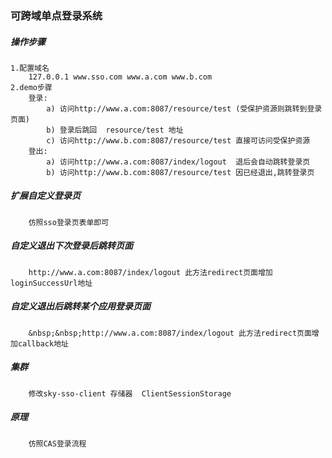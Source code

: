 ### 可跨域单点登录系统 ###

##### 操作步骤 #####
    1.配置域名
        127.0.0.1 www.sso.com www.a.com www.b.com
    2.demo步骤
        登录:
            a) 访问http://www.a.com:8087/resource/test (受保护资源则跳转到登录页面)
            b) 登录后跳回  resource/test 地址
            c) 访问http://www.b.com:8087/resource/test 直接可访问受保护资源
        登出:
            a) 访问http://www.a.com:8087/index/logout  退后会自动跳转登录页
            b) 访问http://www.b.com:8087/resource/test 因已经退出,跳转登录页

##### 扩展自定义登录页 #####
        仿照sso登录页表单即可
##### 自定义退出下次登录后跳转页面 #####
        http://www.a.com:8087/index/logout 此方法redirect页面增加loginSuccessUrl地址
##### 自定义退出后跳转某个应用登录页面 #####
        &nbsp;&nbsp;http://www.a.com:8087/index/logout 此方法redirect页面增加callback地址
##### 集群 #####
        修改sky-sso-client 存储器  ClientSessionStorage
##### 原理 #####
        仿照CAS登录流程
